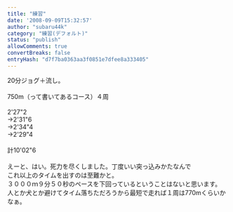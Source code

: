 ```yaml
---
title: "練習"
date: '2008-09-09T15:32:57'
author: "subaru44k"
category: "練習(デフォルト)"
status: "publish"
allowComments: true
convertBreaks: false
entryHash: "d7f7ba0363aa3f0851e7dfee8a333405"
---
```

20分ジョグ＋流し。<br>
<br>
750m（って書いてあるコース）４周<br>
<br>
2'27"2<br>
→2'31"6<br>
→2'34"4<br>
→2'29"4<br>
<br>
計10'02"6<br>
<br>
えーと、はい。死力を尽くしました。丁度いい突っ込みかたなんで<br>
これ以上のタイムを出すのは至難かと。<br>
３０００ｍ９分５０秒のペースを下回っているということはないと思います。<br>
人とか犬とか避けてタイム落ちただろうから最短で走れば１周は770mくらいかなぁ。
